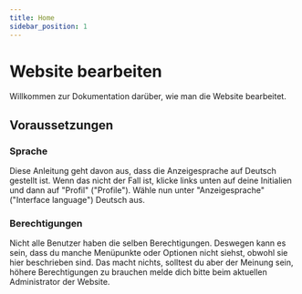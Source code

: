 ```yaml
---
title: Home
sidebar_position: 1
---
```


# Website bearbeiten
Willkommen zur Dokumentation darüber, wie man die Website bearbeitet.

## Voraussetzungen
### Sprache
Diese Anleitung geht davon aus, dass die Anzeigesprache auf Deutsch gestellt ist. Wenn das nicht der Fall ist, klicke links unten auf deine Initialien und dann auf "Profil" ("Profile"). Wähle nun unter "Anzeigesprache" ("Interface language") Deutsch aus.

### Berechtigungen
Nicht alle Benutzer haben die selben Berechtigungen. Deswegen kann es sein, dass du manche Menüpunkte oder Optionen nicht siehst, obwohl sie hier beschrieben sind. Das macht nichts, solltest du aber der Meinung sein, höhere Berechtigungen zu brauchen melde dich bitte beim aktuellen Administrator der Website.
